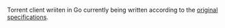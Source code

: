 Torrent client wriiten in Go currently being written according to the [original specifications](https://www.bittorrent.org/beps/bep_0003.html).
